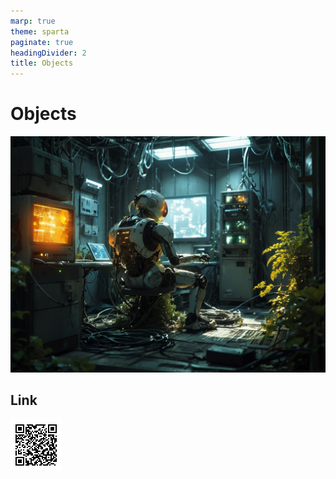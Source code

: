 ```yaml
---
marp: true
theme: sparta
paginate: true
headingDivider: 2
title: Objects
---
```

<!-- _paginate: skip -->
<!-- _class: title -->
# Objects
![bg left:40%](../img/robot10.jpg)
## Link
![bg left:80% 80%](../img/qrcodeObjects.svg)